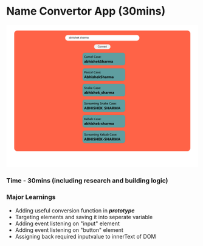 # Name Convertor App (30mins)

![Name Convertor](./Image/FinalNameConvertor.png)

### Time - 30mins (including research and building logic)

### Major Learnings

- Adding useful conversion function in _**prototype**_
- Targeting elements and saving it into seperate variable
- Adding event listening on "input" element 
- Adding event listening on "button" element
- Assigning back required inputvalue to innerText of DOM